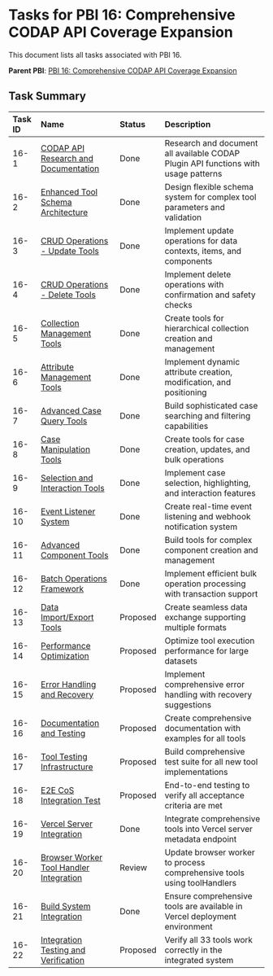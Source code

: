 # Tasks for PBI 16: Comprehensive CODAP API Coverage Expansion

This document lists all tasks associated with PBI 16.

**Parent PBI**: [PBI 16: Comprehensive CODAP API Coverage Expansion](./prd.md)

## Task Summary

| Task ID | Name | Status | Description |
| :------ | :--------------------------------------- | :------- | :--------------------------------- |
| 16-1 | [CODAP API Research and Documentation](./16-1.md) | Done | Research and document all available CODAP Plugin API functions with usage patterns |
| 16-2 | [Enhanced Tool Schema Architecture](./16-2.md) | Done | Design flexible schema system for complex tool parameters and validation |
| 16-3 | [CRUD Operations - Update Tools](./16-3.md) | Done | Implement update operations for data contexts, items, and components |
| 16-4 | [CRUD Operations - Delete Tools](./16-4.md) | Done | Implement delete operations with confirmation and safety checks |
| 16-5 | [Collection Management Tools](./16-5.md) | Done | Create tools for hierarchical collection creation and management |
| 16-6 | [Attribute Management Tools](./16-6.md) | Done | Implement dynamic attribute creation, modification, and positioning |
| 16-7 | [Advanced Case Query Tools](./16-7.md) | Done | Build sophisticated case searching and filtering capabilities |
| 16-8 | [Case Manipulation Tools](./16-8.md) | Done | Create tools for case creation, updates, and bulk operations |
| 16-9 | [Selection and Interaction Tools](./16-9.md) | Done | Implement case selection, highlighting, and interaction features |
| 16-10 | [Event Listener System](./16-10.md) | Done | Create real-time event listening and webhook notification system |
| 16-11 | [Advanced Component Tools](./16-11.md) | Done | Build tools for complex component creation and management |
| 16-12 | [Batch Operations Framework](./16-12.md) | Done | Implement efficient bulk operation processing with transaction support |
| 16-13 | [Data Import/Export Tools](./16-13.md) | Proposed | Create seamless data exchange supporting multiple formats |
| 16-14 | [Performance Optimization](./16-14.md) | Proposed | Optimize tool execution performance for large datasets |
| 16-15 | [Error Handling and Recovery](./16-15.md) | Proposed | Implement comprehensive error handling with recovery suggestions |
| 16-16 | [Documentation and Testing](./16-16.md) | Proposed | Create comprehensive documentation with examples for all tools |
| 16-17 | [Tool Testing Infrastructure](./16-17.md) | Proposed | Build comprehensive test suite for all new tool implementations |
| 16-18 | [E2E CoS Integration Test](./16-18.md) | Proposed | End-to-end testing to verify all acceptance criteria are met |
| 16-19 | [Vercel Server Integration](./16-19.md) | Done | Integrate comprehensive tools into Vercel server metadata endpoint |
| 16-20 | [Browser Worker Tool Handler Integration](./16-20.md) | Review | Update browser worker to process comprehensive tools using toolHandlers |
| 16-21 | [Build System Integration](./16-21.md) | Done | Ensure comprehensive tools are available in Vercel deployment environment |
| 16-22 | [Integration Testing and Verification](./16-22.md) | Proposed | Verify all 33 tools work correctly in the integrated system | 